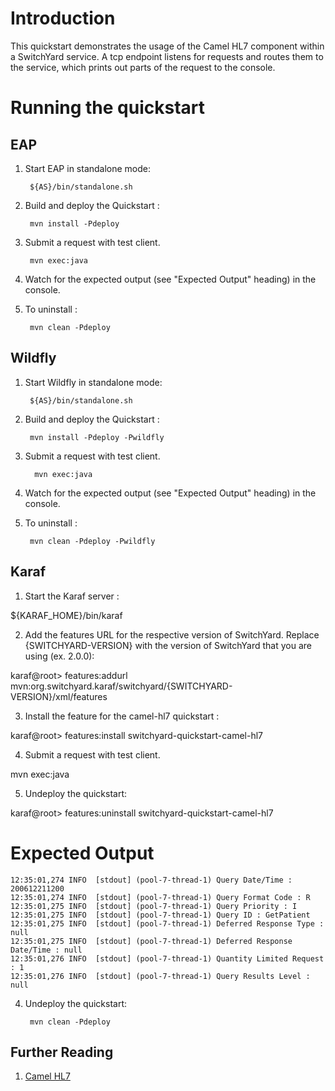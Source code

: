 Introduction
============
This quickstart demonstrates the usage of the Camel HL7 component within a
SwitchYard service.  A tcp endpoint listens for requests and routes them to 
the service, which prints out parts of the request to the console. 

Running the quickstart
======================


EAP
----------
1. Start EAP in standalone mode:

        ${AS}/bin/standalone.sh

2. Build and deploy the Quickstart :

        mvn install -Pdeploy

3. Submit a request with test client.

        mvn exec:java

4. Watch for the expected output (see "Expected Output" heading) in the console.

5. To uninstall :

        mvn clean -Pdeploy



Wildfly
----------
1. Start Wildfly in standalone mode:

        ${AS}/bin/standalone.sh

2. Build and deploy the Quickstart :

        mvn install -Pdeploy -Pwildfly

3. Submit a request with test client.

         mvn exec:java

4. Watch for the expected output (see "Expected Output" heading) in the console.

5. To uninstall :

        mvn clean -Pdeploy -Pwildfly


Karaf
----------
1. Start the Karaf server :

${KARAF_HOME}/bin/karaf

2. Add the features URL for the respective version of SwitchYard.   Replace {SWITCHYARD-VERSION}
with the version of SwitchYard that you are using (ex. 2.0.0):

karaf@root> features:addurl mvn:org.switchyard.karaf/switchyard/{SWITCHYARD-VERSION}/xml/features

3. Install the feature for the camel-hl7 quickstart :

karaf@root> features:install switchyard-quickstart-camel-hl7

4. Submit a request with test client.

mvn exec:java

5. Undeploy the quickstart:

karaf@root> features:uninstall switchyard-quickstart-camel-hl7


Expected Output
===============
```
12:35:01,274 INFO  [stdout] (pool-7-thread-1) Query Date/Time : 200612211200
12:35:01,274 INFO  [stdout] (pool-7-thread-1) Query Format Code : R
12:35:01,275 INFO  [stdout] (pool-7-thread-1) Query Priority : I
12:35:01,275 INFO  [stdout] (pool-7-thread-1) Query ID : GetPatient
12:35:01,275 INFO  [stdout] (pool-7-thread-1) Deferred Response Type : null
12:35:01,275 INFO  [stdout] (pool-7-thread-1) Deferred Response Date/Time : null
12:35:01,276 INFO  [stdout] (pool-7-thread-1) Quantity Limited Request : 1
12:35:01,276 INFO  [stdout] (pool-7-thread-1) Query Results Level : null
```

4. Undeploy the quickstart:

        mvn clean -Pdeploy

## Further Reading

1. [Camel HL7](http://camel.apache.org/hl7.html)
